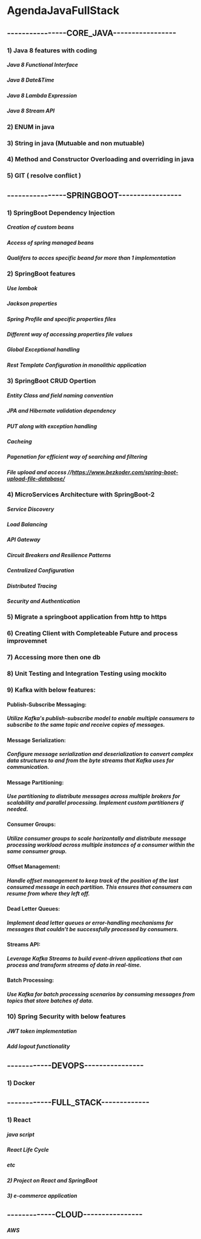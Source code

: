 #                                                                AgendaJavaFullStack

## ----------------CORE_JAVA-----------------

 ### 1) Java 8 features with coding
  ##### Java 8 Functional Interface
  ##### Java 8 Date&Time
  ##### Java 8 Lambda Expression
  ##### Java 8 Stream API
  
 ### 2) ENUM in java
 ### 3) String in java (Mutuable and non mutuable)
 ### 4) Method and Constructor Overloading and overriding in java 
 ### 5) GIT ( resolve conflict )
 
## ----------------SPRINGBOOT-----------------

### 1) SpringBoot Dependency Injection
##### Creation of custom beans
##### Access of spring managed beans
##### Qualifers to acces specific beand for more than 1 implementation

### 2) SpringBoot features
#####  Use lombok
#####  Jackson properties
#####  Spring Profile and specific properties files
#####  Different way of accessing properties file values
#####  Global Exceptional handling 
#####  Rest Template Configuration in monolithic application


### 3) SpringBoot CRUD Opertion
##### Entity Class and field naming convention 
##### JPA and Hibernate validation dependency
##### PUT along with exception handling
##### Cacheing
##### Pagenation for efficient way of searching and filtering
##### File upload and access //https://www.bezkoder.com/spring-boot-upload-file-database/

### 4) MicroServices Architecture with SpringBoot-2
##### Service Discovery
##### Load Balancing
##### API Gateway
##### Circuit Breakers and Resilience Patterns
##### Centralized Configuration
##### Distributed Tracing
##### Security and Authentication

### 5) Migrate a springboot application from http to https

### 6) Creating Client with Completeable Future and process improvemnet

### 7) Accessing more then one db

### 8) Unit Testing and Integration Testing using mockito

### 9) Kafka with below features:
#### Publish-Subscribe Messaging:
#####      Utilize Kafka's publish-subscribe model to enable multiple consumers to subscribe to the same topic and receive copies of messages.
#### Message Serialization:
#####      Configure message serialization and deserialization to convert complex data structures to and from the byte streams that Kafka uses for communication.
#### Message Partitioning:
#####      Use partitioning to distribute messages across multiple brokers for scalability and parallel processing. Implement custom partitioners if needed.
#### Consumer Groups:
#####      Utilize consumer groups to scale horizontally and distribute message processing workload across multiple instances of a consumer within the same consumer group.
#### Offset Management:
#####      Handle offset management to keep track of the position of the last consumed message in each partition. This ensures that consumers can resume from where they left off.
#### Dead Letter Queues:
#####      Implement dead letter queues or error-handling mechanisms for messages that couldn't be successfully processed by consumers.
#### Streams API:
#####      Leverage Kafka Streams to build event-driven applications that can process and transform streams of data in real-time.
#### Batch Processing:
#####      Use Kafka for batch processing scenarios by consuming messages from topics that store batches of data.

### 10) Spring Security with below features
##### JWT token implementation
##### Add logout functionality

## ------------DEVOPS----------------
### 1) Docker

## ------------FULL_STACK-------------
### 1) React
##### java script
##### React Life Cycle
##### etc
##### 2) Project on React and SpringBoot
##### 3) e-commerce application

## -------------CLOUD----------------
##### AWS
        
